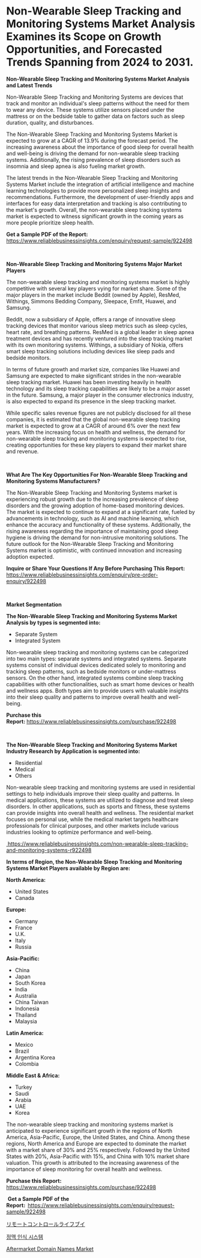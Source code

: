 <p><h1>Non-Wearable Sleep Tracking and Monitoring Systems Market Analysis Examines its Scope on Growth Opportunities, and Forecasted Trends Spanning from 2024 to 2031.</h1></p><p><strong>Non-Wearable Sleep Tracking and Monitoring Systems Market Analysis and Latest Trends</strong></p>
<p><p>Non-Wearable Sleep Tracking and Monitoring Systems are devices that track and monitor an individual's sleep patterns without the need for them to wear any device. These systems utilize sensors placed under the mattress or on the bedside table to gather data on factors such as sleep duration, quality, and disturbances.</p><p>The Non-Wearable Sleep Tracking and Monitoring Systems Market is expected to grow at a CAGR of 13.9% during the forecast period. The increasing awareness about the importance of good sleep for overall health and well-being is driving the demand for non-wearable sleep tracking systems. Additionally, the rising prevalence of sleep disorders such as insomnia and sleep apnea is also fueling market growth.</p><p>The latest trends in the Non-Wearable Sleep Tracking and Monitoring Systems Market include the integration of artificial intelligence and machine learning technologies to provide more personalized sleep insights and recommendations. Furthermore, the development of user-friendly apps and interfaces for easy data interpretation and tracking is also contributing to the market's growth. Overall, the non-wearable sleep tracking systems market is expected to witness significant growth in the coming years as more people prioritize sleep health.</p></p>
<p><strong>Get a Sample PDF of the Report:&nbsp;</strong> <a href="https://www.reliablebusinessinsights.com/enquiry/request-sample/922498">https://www.reliablebusinessinsights.com/enquiry/request-sample/922498</a></p>
<p>&nbsp;</p>
<p><strong>Non-Wearable Sleep Tracking and Monitoring Systems Major Market Players</strong></p>
<p><p>The non-wearable sleep tracking and monitoring systems market is highly competitive with several key players vying for market share. Some of the major players in the market include Beddit (owned by Apple), ResMed, Withings, Simmons Bedding Company, Sleepace, Emfit, Huawei, and Samsung.</p><p>Beddit, now a subsidiary of Apple, offers a range of innovative sleep tracking devices that monitor various sleep metrics such as sleep cycles, heart rate, and breathing patterns. ResMed is a global leader in sleep apnea treatment devices and has recently ventured into the sleep tracking market with its own monitoring systems. Withings, a subsidiary of Nokia, offers smart sleep tracking solutions including devices like sleep pads and bedside monitors.</p><p>In terms of future growth and market size, companies like Huawei and Samsung are expected to make significant strides in the non-wearable sleep tracking market. Huawei has been investing heavily in health technology and its sleep tracking capabilities are likely to be a major asset in the future. Samsung, a major player in the consumer electronics industry, is also expected to expand its presence in the sleep tracking market.</p><p>While specific sales revenue figures are not publicly disclosed for all these companies, it is estimated that the global non-wearable sleep tracking market is expected to grow at a CAGR of around 6% over the next few years. With the increasing focus on health and wellness, the demand for non-wearable sleep tracking and monitoring systems is expected to rise, creating opportunities for these key players to expand their market share and revenue.</p></p>
<p>&nbsp;</p>
<p><strong>What Are The Key Opportunities For Non-Wearable Sleep Tracking and Monitoring Systems Manufacturers?</strong></p>
<p><p>The Non-Wearable Sleep Tracking and Monitoring Systems market is experiencing robust growth due to the increasing prevalence of sleep disorders and the growing adoption of home-based monitoring devices. The market is expected to continue to expand at a significant rate, fueled by advancements in technology, such as AI and machine learning, which enhance the accuracy and functionality of these systems. Additionally, the rising awareness regarding the importance of maintaining good sleep hygiene is driving the demand for non-intrusive monitoring solutions. The future outlook for the Non-Wearable Sleep Tracking and Monitoring Systems market is optimistic, with continued innovation and increasing adoption expected.</p></p>
<p><strong>Inquire or Share Your Questions If Any Before Purchasing This Report:</strong> <a href="https://www.reliablebusinessinsights.com/enquiry/pre-order-enquiry/922498">https://www.reliablebusinessinsights.com/enquiry/pre-order-enquiry/922498</a></p>
<p>&nbsp;</p>
<p><strong>Market Segmentation</strong></p>
<p><strong>The Non-Wearable Sleep Tracking and Monitoring Systems Market Analysis by types is segmented into:</strong></p>
<p><ul><li>Separate System</li><li>Integrated System</li></ul></p>
<p><p>Non-wearable sleep tracking and monitoring systems can be categorized into two main types: separate systems and integrated systems. Separate systems consist of individual devices dedicated solely to monitoring and tracking sleep patterns, such as bedside monitors or under-mattress sensors. On the other hand, integrated systems combine sleep tracking capabilities with other functionalities, such as smart home devices or health and wellness apps. Both types aim to provide users with valuable insights into their sleep quality and patterns to improve overall health and well-being.</p></p>
<p><strong>Purchase this Report:&nbsp;</strong><a href="https://www.reliablebusinessinsights.com/purchase/922498">https://www.reliablebusinessinsights.com/purchase/922498</a></p>
<p>&nbsp;</p>
<p><strong>The Non-Wearable Sleep Tracking and Monitoring Systems Market Industry Research by Application is segmented into:</strong></p>
<p><ul><li>Residential</li><li>Medical</li><li>Others</li></ul></p>
<p><p>Non-wearable sleep tracking and monitoring systems are used in residential settings to help individuals improve their sleep quality and patterns. In medical applications, these systems are utilized to diagnose and treat sleep disorders. In other applications, such as sports and fitness, these systems can provide insights into overall health and wellness. The residential market focuses on personal use, while the medical market targets healthcare professionals for clinical purposes, and other markets include various industries looking to optimize performance and well-being.</p></p>
<p><a href="https://www.reliablebusinessinsights.com/non-wearable-sleep-tracking-and-monitoring-systems-r922498">&nbsp;https://www.reliablebusinessinsights.com/non-wearable-sleep-tracking-and-monitoring-systems-r922498</a></p>
<p><strong>In terms of Region, the Non-Wearable Sleep Tracking and Monitoring Systems Market Players available by Region are:</strong></p>
<p>
    <p> <strong> North America: </strong>
        <ul>
            <li>United States</li>
            <li>Canada</li>
        </ul>
        </p> 
    <p> <strong> Europe: </strong>
        <ul>
            <li>Germany</li>
            <li>France</li>
            <li>U.K.</li>
            <li>Italy</li>
            <li>Russia</li>
        </ul>
        </p> 
    <p> <strong> Asia-Pacific: </strong>
        <ul>
            <li>China</li>
            <li>Japan</li>
            <li>South Korea</li>
            <li>India</li>
            <li>Australia</li>
            <li>China Taiwan</li>
            <li>Indonesia</li>
            <li>Thailand</li>
            <li>Malaysia</li>
        </ul>
        </p> 
    <p> <strong> Latin America: </strong>
        <ul>
            <li>Mexico</li>
            <li>Brazil</li>
            <li>Argentina Korea</li>
            <li>Colombia</li>
        </ul>
        </p> 
    <p> <strong> Middle East & Africa: </strong>
        <ul>
            <li>Turkey</li>
            <li>Saudi</li>
            <li>Arabia</li>
            <li>UAE</li>
            <li>Korea</li>
        </ul>
    </p>
    </p>
<p><p>The non-wearable sleep tracking and monitoring systems market is anticipated to experience significant growth in the regions of North America, Asia-Pacific, Europe, the United States, and China. Among these regions, North America and Europe are expected to dominate the market with a market share of 30% and 25% respectively. Followed by the United States with 20%, Asia-Pacific with 15%, and China with 10% market share valuation. This growth is attributed to the increasing awareness of the importance of sleep monitoring for overall health and wellness.</p></p>
<p><strong>Purchase this Report: </strong><a href="https://www.reliablebusinessinsights.com/purchase/922498">https://www.reliablebusinessinsights.com/purchase/922498</a></p>
<p>&nbsp;<strong>Get a Sample PDF of the Report:&nbsp;&nbsp;</strong><a href="https://www.reliablebusinessinsights.com/enquiry/request-sample/922498">https://www.reliablebusinessinsights.com/enquiry/request-sample/922498</a></p>
<p><strong></strong></p>
<p><p><a href="https://github.com/mohamedbakry57/Market-Research-Report-List-5/blob/main/409698323509.md">リモートコントロールライフブイ</a></p><p><a href="https://github.com/laholand/Market-Research-Report-List-5/blob/main/766979431655.md">정맥 인식 시스템</a></p><p><a href="https://github.com/markusgodoy/Market-Research-Report-List-4/blob/main/aftermarket-domain-names-market.md">Aftermarket Domain Names Market</a></p></p>
